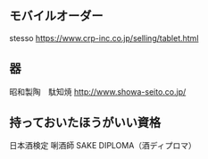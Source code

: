 ## モバイルオーダー

stesso
https://www.crp-inc.co.jp/selling/tablet.html


## 器
昭和製陶　駄知焼
http://www.showa-seito.co.jp/

## 持っておいたほうがいい資格

日本酒検定
唎酒師
SAKE DIPLOMA（酒ディプロマ）
